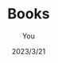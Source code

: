 ---
title: Books
date: 2023/3/21
description: A few notes on AI, as I am in a journey of learning it.
tag: notes
author: You
---
